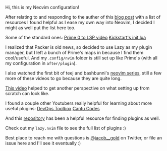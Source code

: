 Hi, this is my Neovim configuration!

After relating to and responding to the auther of this [blog post](https://gyydin.mataroa.blog/blog/neovim-is-driving-me-crazy-but-i-cant-stop/) with a list of resources I found helpful as I ease my own way into Neovim, I decided I might as well put the list here too.

Some of the standard ones:
[Prime 0 to LSP video](https://www.youtube.com/watch?v=w7i4amO_zaE)
[Kickstart's init.lua](https://github.com/nvim-lua/kickstart.nvim/blob/master/init.lua)

I realized that Packer is old news, so decided to use Lazy as my plugin manager, but I left a bunch of Prime's maps in because I find them cool/useful.
And my .`config/nvim` folder is still set up like Prime's (with all my configuration in `after/plugin`).

I also watched the first bit of teej and bashbunni's [neovim series](https://www.youtube.com/playlist?list=PLep05UYkc6wTWlugE_9Lj6JlLpvSBbkZ_), still a few more of these videos to go because they are quite long.

[This video](https://www.youtube.com/watch?v=vdn_pKJUda8) helped to get another perspective on what setting up from scratch can look like.

I found a couple other Youtubers really helpful for learning about more useful plugins:
[DevOps Toolbox](https://www.youtube.com/@devopstoolbox)
[Cantu Codes](https://www.youtube.com/@cantucodes)

And this [repository](https://github.com/rockerBOO/awesome-neovim) has been a helpful resource for finding plugins as well.

Check out my `lazy.nvim` file to see the full list of plugins :)

Best place to reach me with questions is [@jacob__gold](https://twitter.com/jacob__gold) on Twitter, or file an issue here and I'll see it eventually :)
